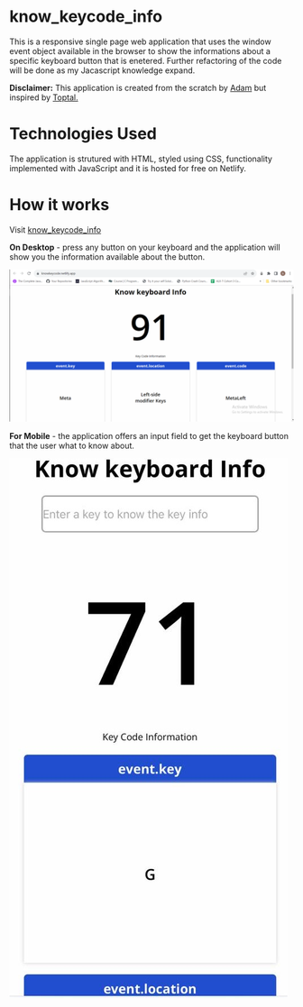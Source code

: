 # know_keycode_info

This is a responsive single page web application that uses the window event object available in the browser to show the informations about a specific keyboard button that is enetered. Further refactoring of the code will be done as my Jacascript knowledge expand.

**Disclaimer:** This application is created from the scratch by [Adam](https://github.com/Beingadam1) but inspired by [Toptal.](https://www.toptal.com/developers/keycode)

# Technologies Used

The application is strutured with HTML, styled using CSS, functionality implemented with JavaScript and it is hosted for free on Netlify.

# How it works

Visit [know_keycode_info](https://knowkeycode.netlify.app/)

**On Desktop** - press any button on your keyboard and the application will show you the information available about the button.

![Desktop view](/images/Desktop%20view.png)

**For Mobile** - the application offers an input field to get the keyboard button that the user what to know about.

![Mobile view](/images/Mobile%20view.jpeg)
